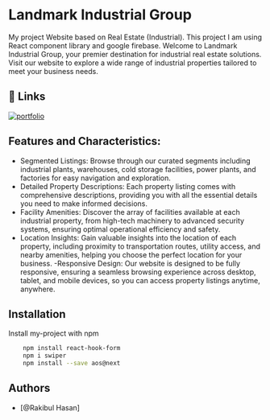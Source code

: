 
# Landmark Industrial Group


My project Website based on Real Estate (Industrial). This project I am using React component library and google firebase.
Welcome to Landmark Industrial Group, your premier destination for industrial real estate solutions. Visit our website to explore a wide range of industrial properties tailored to meet your business needs.


## 🔗 Links
[![portfolio](https://img.shields.io/badge/my_portfolio-000?style=for-the-badge&logo=ko-fi&logoColor=white)](https://real-estate-industrial.web.app/login)



## Features and Characteristics:

- Segmented Listings: Browse through our curated segments including industrial plants, warehouses, cold storage facilities, power plants, and factories for easy navigation and exploration.
- Detailed Property Descriptions: Each property listing comes with comprehensive descriptions, providing you with all the essential details you need to make informed decisions.
- Facility Amenities: Discover the array of facilities available at each industrial property, from high-tech machinery to advanced security systems, ensuring optimal operational efficiency and safety.
- Location Insights: Gain valuable insights into the location of each property, including proximity to transportation routes, utility access, and nearby amenities, helping you choose the perfect location for your business.
-Responsive Design: Our website is designed to be fully responsive, ensuring a seamless browsing experience across desktop, tablet, and mobile devices, so you can access property listings anytime, anywhere.


## Installation

Install my-project with npm

```bash
    npm install react-hook-form
    npm i swiper
    npm install --save aos@next
```
    
## Authors

- [@Rakibul Hasan]



